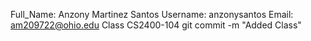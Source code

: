 Full_Name: Anzony Martinez Santos
Username: anzonysantos
Email: am209722@ohio.edu
Class CS2400-104
git commit -m "Added Class"
